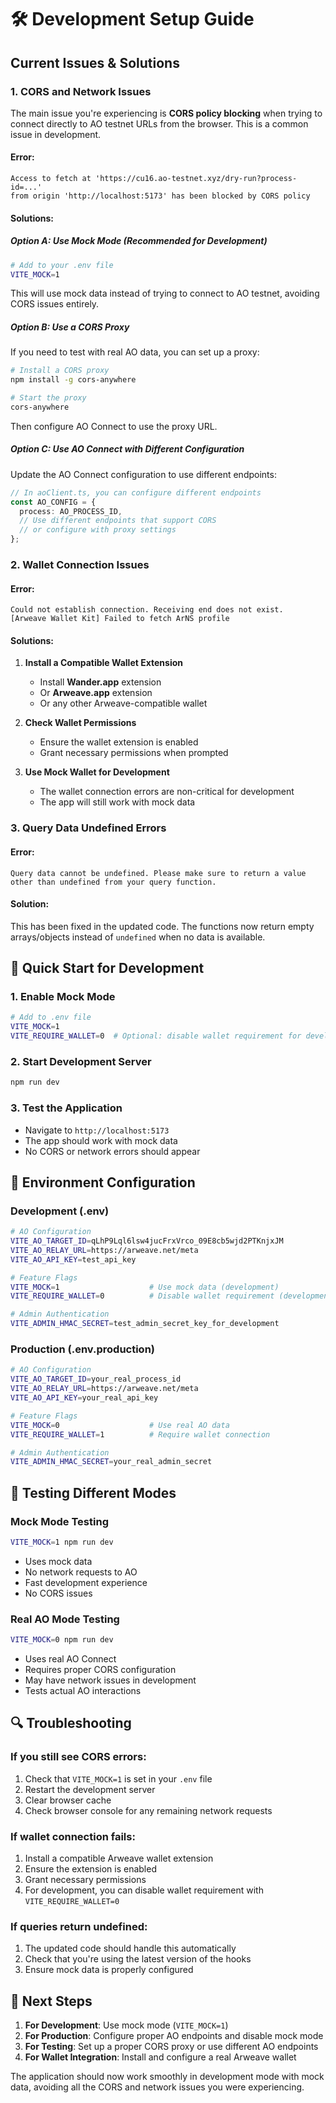 # 🛠️ Development Setup Guide

## Current Issues & Solutions

### 1. **CORS and Network Issues**

The main issue you're experiencing is **CORS policy blocking** when trying to connect directly to AO testnet URLs from the browser. This is a common issue in development.

#### **Error:**

```
Access to fetch at 'https://cu16.ao-testnet.xyz/dry-run?process-id=...'
from origin 'http://localhost:5173' has been blocked by CORS policy
```

#### **Solutions:**

##### **Option A: Use Mock Mode (Recommended for Development)**

```bash
# Add to your .env file
VITE_MOCK=1
```

This will use mock data instead of trying to connect to AO testnet, avoiding CORS issues entirely.

##### **Option B: Use a CORS Proxy**

If you need to test with real AO data, you can set up a proxy:

```bash
# Install a CORS proxy
npm install -g cors-anywhere

# Start the proxy
cors-anywhere
```

Then configure AO Connect to use the proxy URL.

##### **Option C: Use AO Connect with Different Configuration**

Update the AO Connect configuration to use different endpoints:

```typescript
// In aoClient.ts, you can configure different endpoints
const AO_CONFIG = {
  process: AO_PROCESS_ID,
  // Use different endpoints that support CORS
  // or configure with proxy settings
};
```

### 2. **Wallet Connection Issues**

#### **Error:**

```
Could not establish connection. Receiving end does not exist.
[Arweave Wallet Kit] Failed to fetch ArNS profile
```

#### **Solutions:**

1. **Install a Compatible Wallet Extension**
   - Install **Wander.app** extension
   - Or **Arweave.app** extension
   - Or any other Arweave-compatible wallet

2. **Check Wallet Permissions**
   - Ensure the wallet extension is enabled
   - Grant necessary permissions when prompted

3. **Use Mock Wallet for Development**
   - The wallet connection errors are non-critical for development
   - The app will still work with mock data

### 3. **Query Data Undefined Errors**

#### **Error:**

```
Query data cannot be undefined. Please make sure to return a value other than undefined from your query function.
```

#### **Solution:**

This has been fixed in the updated code. The functions now return empty arrays/objects instead of `undefined` when no data is available.

## 🚀 **Quick Start for Development**

### 1. **Enable Mock Mode**

```bash
# Add to .env file
VITE_MOCK=1
VITE_REQUIRE_WALLET=0  # Optional: disable wallet requirement for development
```

### 2. **Start Development Server**

```bash
npm run dev
```

### 3. **Test the Application**

- Navigate to `http://localhost:5173`
- The app should work with mock data
- No CORS or network errors should appear

## 🔧 **Environment Configuration**

### **Development (.env)**

```bash
# AO Configuration
VITE_AO_TARGET_ID=qLhP9Lql6lsw4jucFrxVrco_09E8cb5wjd2PTKnjxJM
VITE_AO_RELAY_URL=https://arweave.net/meta
VITE_AO_API_KEY=test_api_key

# Feature Flags
VITE_MOCK=1                    # Use mock data (development)
VITE_REQUIRE_WALLET=0          # Disable wallet requirement (development)

# Admin Authentication
VITE_ADMIN_HMAC_SECRET=test_admin_secret_key_for_development
```

### **Production (.env.production)**

```bash
# AO Configuration
VITE_AO_TARGET_ID=your_real_process_id
VITE_AO_RELAY_URL=https://arweave.net/meta
VITE_AO_API_KEY=your_real_api_key

# Feature Flags
VITE_MOCK=0                    # Use real AO data
VITE_REQUIRE_WALLET=1          # Require wallet connection

# Admin Authentication
VITE_ADMIN_HMAC_SECRET=your_real_admin_secret
```

## 🧪 **Testing Different Modes**

### **Mock Mode Testing**

```bash
VITE_MOCK=1 npm run dev
```

- Uses mock data
- No network requests to AO
- Fast development experience
- No CORS issues

### **Real AO Mode Testing**

```bash
VITE_MOCK=0 npm run dev
```

- Uses real AO Connect
- Requires proper CORS configuration
- May have network issues in development
- Tests actual AO interactions

## 🔍 **Troubleshooting**

### **If you still see CORS errors:**

1. Check that `VITE_MOCK=1` is set in your `.env` file
2. Restart the development server
3. Clear browser cache
4. Check browser console for any remaining network requests

### **If wallet connection fails:**

1. Install a compatible Arweave wallet extension
2. Ensure the extension is enabled
3. Grant necessary permissions
4. For development, you can disable wallet requirement with `VITE_REQUIRE_WALLET=0`

### **If queries return undefined:**

1. The updated code should handle this automatically
2. Check that you're using the latest version of the hooks
3. Ensure mock data is properly configured

## 📝 **Next Steps**

1. **For Development**: Use mock mode (`VITE_MOCK=1`)
2. **For Production**: Configure proper AO endpoints and disable mock mode
3. **For Testing**: Set up a proper CORS proxy or use different AO endpoints
4. **For Wallet Integration**: Install and configure a real Arweave wallet

The application should now work smoothly in development mode with mock data, avoiding all the CORS and network issues you were experiencing.
